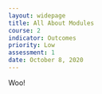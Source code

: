 ```yaml
---
layout: widepage
title: All About Modules
course: 2
indicator: Outcomes
priority: Low
assessment: 1
date: October 8, 2020
---
```

Woo!